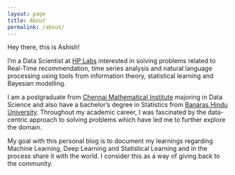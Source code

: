 ```yaml
---
layout: page
title: About
permalink: /about/
---
```


Hey there, this is Ashish!

I’m a Data Scientist at [HP Labs](https://www8.hp.com/us/en/hp-labs/index.html) interested in solving problems related to Real-Time recommendation, time series analysis and natural language processing using tools from information theory, statistical learning and Bayesian modelling.

I am a postgraduate from [Chennai Mathematical Institute](https://www.cmi.ac.in/) majoring in Data Science and also have a bachelor’s degree in Statistics from [Banaras Hindu University](https://www.bhu.ac.in/). Throughout my academic career, I was fascinated by the data-centric approach to solving problems which have led me to further explore the domain.

My goal with this personal blog is to document my learnings regarding Machine Learning, Deep Learning and Statistical Learning and in the process share it with the world. I consider this as a way of giving back to the community.

